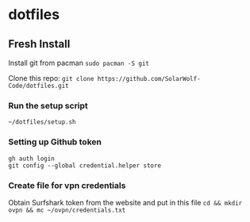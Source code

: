 # dotfiles


## Fresh Install
Install git from pacman
`sudo pacman -S git`

Clone this repo:
`git clone https://github.com/SolarWolf-Code/dotfiles.git`

### Run the setup script
```
~/dotfiles/setup.sh
```

### Setting up Github token
```
gh auth login
git config --global credential.helper store
```

### Create file for vpn credentials
Obtain Surfshark token from the website and put in this file
`
cd && mkdir ovpn && mc ~/ovpn/credentials.txt
`
